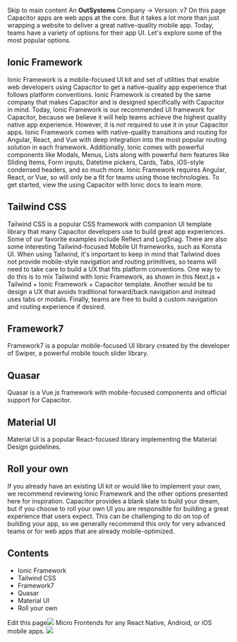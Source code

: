 Skip to main content
An **OutSystems** Company →
Version: v7
On this page
Capacitor apps are web apps at the core. But it takes a lot more than just wrapping a website to deliver a great native-quality mobile app.
Today, teams have a variety of options for their app UI. Let's explore some of the most popular options.
## Ionic Framework​
Ionic Framework is a mobile-focused UI kit and set of utilities that enable web developers using Capacitor to get a native-quality app experience that follows platform conventions. Ionic Framework is created by the same company that makes Capacitor and is designed specifically with Capacitor in mind.
Today, Ionic Framework is our recommended UI framework for Capacitor, because we believe it will help teams achieve the highest quality native app experience. However, it is _not_ required to use it in your Capacitor apps.
Ionic Framework comes with native-quality transitions and routing for Angular, React, and Vue with deep integration into the most popular routing solution in each framework. Additionally, Ionic comes with powerful components like Modals, Menus, Lists along with powerful item features like Sliding Items, Form inputs, Datetime pickers, Cards, Tabs, iOS-style condensed headers, and so much more.
Ionic Framework requires Angular, React, or Vue, so will only be a fit for teams using those technologies.
To get started, view the using Capacitor with Ionic docs to learn more.
## Tailwind CSS​
Tailwind CSS is a popular CSS framework with companion UI template library that many Capacitor developers use to build great app experiences. Some of our favorite examples include Reflect and LogSnag.
There are also some interesting Tailwind-focused Mobile UI frameworks, such as Konsta UI.
When using Tailwind, it's important to keep in mind that Tailwind does not provide mobile-style navigation and routing primitives, so teams will need to take care to build a UX that fits platform conventions. One way to do this is to mix Tailwind with Ionic Framework, as shown in this Next.js + Tailwind + Ionic Framework + Capacitor template. Another would be to design a UX that avoids traditional forward/back navigation and instead uses tabs or modals. Finally, teams are free to build a custom navigation and routing experience if desired.
## Framework7​
Framework7 is a popular mobile-focused UI library created by the developer of Swiper, a powerful mobile touch slider library.
## Quasar​
Quasar is a Vue.js framework with mobile-focused components and official support for Capacitor.
## Material UI​
Material UI is a popular React-focused library implementing the Material Design guidelines.
## Roll your own​
If you already have an existing UI kit or would like to implement your own, we recommend reviewing Ionic Framework and the other options presented here for inspiration. Capacitor provides a blank slate to build your dream, but if you choose to roll your own UI you are responsible for building a great experience that users expect. This can be challenging to do on top of building your app, so we generally recommend this only for very advanced teams or for web apps that are already mobile-optimized.
## Contents
  * Ionic Framework
  * Tailwind CSS
  * Framework7
  * Quasar
  * Material UI
  * Roll your own


Edit this page![](https://images.prismic.io/ionicframeworkcom/d3d3f7a3-023b-4cdf-93af-84674f623818_portals+ad.png?auto=compress,format&rect=0,0,280,200&w=280&h=200)
Micro Frontends for any React Native, Android, or iOS mobile apps.
![](https://cdn.bizible.com/ipv?_biz_r=&_biz_h=802059049&_biz_u=bfa08d03ffe94cbc8ad825d7c77fcc94&_biz_l=https%3A%2F%2Fcapacitorjs.com%2Fdocs%2Fgetting-started%2Fui&_biz_t=1739803056613&_biz_i=Capacitor%20Documentation&_biz_n=9&rnd=443567&cdn_o=a&_biz_z=1739803056613)
